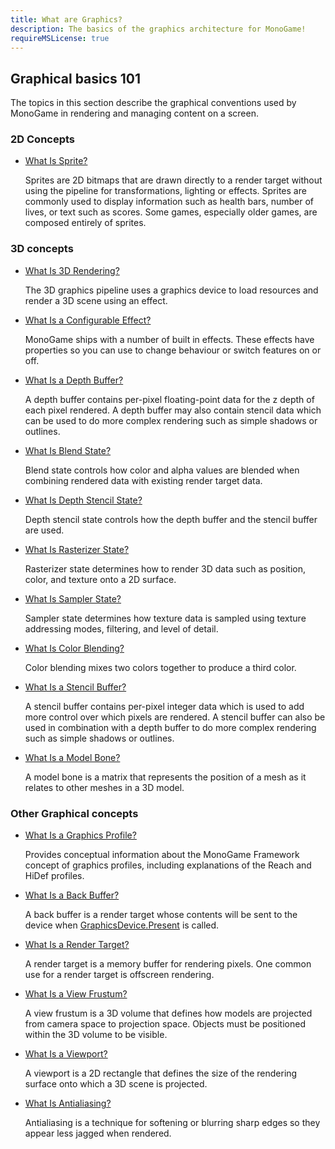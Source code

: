 ```yaml
---
title: What are Graphics?
description: The basics of the graphics architecture for MonoGame!
requireMSLicense: true
---
```


## Graphical basics 101

The topics in this section describe the graphical conventions used by MonoGame in rendering and managing content on a screen.

### 2D Concepts

* [What Is Sprite?](WhatIs_Sprite.md)

  Sprites are 2D bitmaps that are drawn directly to a render target without using the pipeline for transformations, lighting or effects. Sprites are commonly used to display information such as health bars, number of lives, or text such as scores. Some games, especially older games, are composed entirely of sprites.

### 3D concepts

* [What Is 3D Rendering?](WhatIs_3DRendering.md)

  The 3D graphics pipeline uses a graphics device to load resources and render a 3D scene using an effect.

* [What Is a Configurable Effect?](WhatIs_ConfigurableEffect.md)

  MonoGame ships with a number of built in effects. These effects have properties so you can use to change behaviour or switch features on or off.

* [What Is a Depth Buffer?](WhatIs_DepthBuffer.md)

  A depth buffer contains per-pixel floating-point data for the z depth of each pixel rendered. A depth buffer may also contain stencil data which can be used to do more complex rendering such as simple shadows or outlines.

* [What Is Blend State?](WhatIs_BlendState.md)

  Blend state controls how color and alpha values are blended when combining rendered data with existing render target data.

* [What Is Depth Stencil State?](WhatIs_DepthStencilState.md)

  Depth stencil state controls how the depth buffer and the stencil buffer are used.

* [What Is Rasterizer State?](WhatIs_Rasterizer.md)

  Rasterizer state determines how to render 3D data such as position, color, and texture onto a 2D surface.

* [What Is Sampler State?](WhatIs_Sampler.md)

  Sampler state determines how texture data is sampled using texture addressing modes, filtering, and level of detail.

* [What Is Color Blending?](WhatIs_ColorBlending.md)

  Color blending mixes two colors together to produce a third color.

* [What Is a Stencil Buffer?](WhatIs_StencilBuffer.md)

  A stencil buffer contains per-pixel integer data which is used to add more control over which pixels are rendered. A stencil buffer can also be used in combination with a depth buffer to do more complex rendering such as simple shadows or outlines.

* [What Is a Model Bone?](WhatIs_ModelBone.md)

  A model bone is a matrix that represents the position of a mesh as it relates to other meshes in a 3D model.

### Other Graphical concepts

* [What Is a Graphics Profile?](WhatIs_GraphicsProfile.md)

  Provides conceptual information about the MonoGame Framework concept of graphics profiles, including explanations of the Reach and HiDef profiles.

* [What Is a Back Buffer?](WhatIs_BackBuffer.md)

  A back buffer is a render target whose contents will be sent to the device when [GraphicsDevice.Present](xref:Microsoft.Xna.Framework.Graphics.GraphicsDevice.Present) is called.

* [What Is a Render Target?](WhatIs_Render_Target.md)

  A render target is a memory buffer for rendering pixels. One common use for a render target is offscreen rendering.

* [What Is a View Frustum?](WhatIs_ViewFrustum.md)

  A view frustum is a 3D volume that defines how models are projected from camera space to projection space. Objects must be positioned within the 3D volume to be visible.

* [What Is a Viewport?](WhatIs_Viewport.md)

  A viewport is a 2D rectangle that defines the size of the rendering surface onto which a 3D scene is projected.

* [What Is Antialiasing?](WhatIs_Antialiasing.md)

  Antialiasing is a technique for softening or blurring sharp edges so they appear less jagged when rendered.
